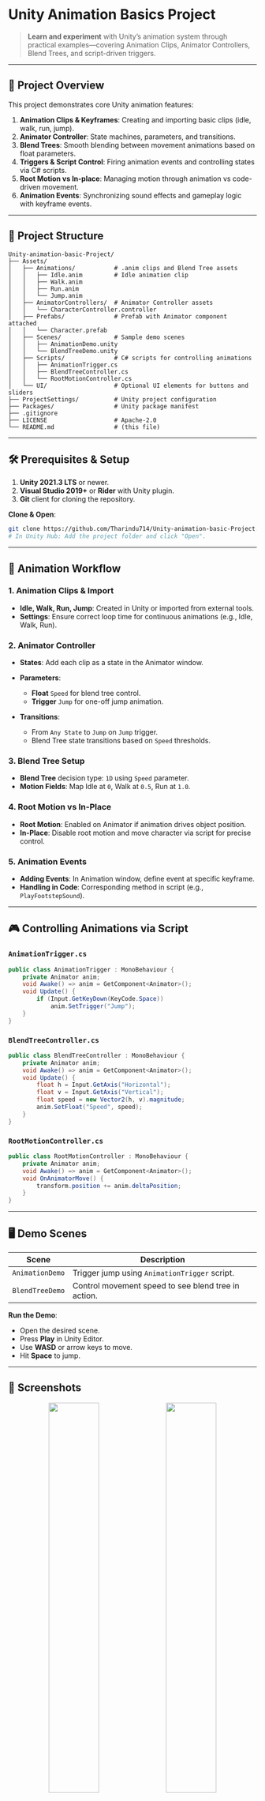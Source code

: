 # Unity Animation Basics Project

> **Learn and experiment** with Unity’s animation system through practical examples—covering Animation Clips, Animator Controllers, Blend Trees, and script-driven triggers.

---

## 🎯 Project Overview

This project demonstrates core Unity animation features:

1. **Animation Clips & Keyframes**: Creating and importing basic clips (idle, walk, run, jump).
2. **Animator Controller**: State machines, parameters, and transitions.
3. **Blend Trees**: Smooth blending between movement animations based on float parameters.
4. **Triggers & Script Control**: Firing animation events and controlling states via C# scripts.
5. **Root Motion vs In-place**: Managing motion through animation vs code-driven movement.
6. **Animation Events**: Synchronizing sound effects and gameplay logic with keyframe events.

---

## 📁 Project Structure

```
Unity-animation-basic-Project/
├── Assets/
│   ├── Animations/           # .anim clips and Blend Tree assets
│   │   ├── Idle.anim         # Idle animation clip
│   │   ├── Walk.anim
│   │   ├── Run.anim
│   │   └── Jump.anim
│   ├── AnimatorControllers/  # Animator Controller assets
│   │   └── CharacterController.controller
│   ├── Prefabs/              # Prefab with Animator component attached
│   │   └── Character.prefab
│   ├── Scenes/               # Sample demo scenes
│   │   ├── AnimationDemo.unity
│   │   └── BlendTreeDemo.unity
│   ├── Scripts/              # C# scripts for controlling animations
│   │   ├── AnimationTrigger.cs
│   │   ├── BlendTreeController.cs
│   │   └── RootMotionController.cs
│   └── UI/                   # Optional UI elements for buttons and sliders
├── ProjectSettings/          # Unity project configuration
├── Packages/                 # Unity package manifest
├── .gitignore
├── LICENSE                   # Apache-2.0
└── README.md                 # (this file)
```

---

## 🛠️ Prerequisites & Setup

1. **Unity 2021.3 LTS** or newer.
2. **Visual Studio 2019+** or **Rider** with Unity plugin.
3. **Git** client for cloning the repository.

**Clone & Open**:

```bash
git clone https://github.com/Tharindu714/Unity-animation-basic-Project.git
# In Unity Hub: Add the project folder and click "Open".
```

---

## 🚀 Animation Workflow

### 1. Animation Clips & Import

* **Idle, Walk, Run, Jump**: Created in Unity or imported from external tools.
* **Settings**: Ensure correct loop time for continuous animations (e.g., Idle, Walk, Run).

### 2. Animator Controller

* **States**: Add each clip as a state in the Animator window.
* **Parameters**:

  * **Float** `Speed` for blend tree control.
  * **Trigger** `Jump` for one-off jump animation.
* **Transitions**:

  * From `Any State` to `Jump` on `Jump` trigger.
  * Blend Tree state transitions based on `Speed` thresholds.

### 3. Blend Tree Setup

* **Blend Tree** decision type: `1D` using `Speed` parameter.
* **Motion Fields**: Map Idle at `0`, Walk at `0.5`, Run at `1.0`.

### 4. Root Motion vs In-Place

* **Root Motion**: Enabled on Animator if animation drives object position.
* **In-Place**: Disable root motion and move character via script for precise control.

### 5. Animation Events

* **Adding Events**: In Animation window, define event at specific keyframe.
* **Handling in Code**: Corresponding method in script (e.g., `PlayFootstepSound`).

---

## 🎮 Controlling Animations via Script

### `AnimationTrigger.cs`

```csharp
public class AnimationTrigger : MonoBehaviour {
    private Animator anim;
    void Awake() => anim = GetComponent<Animator>();
    void Update() {
        if (Input.GetKeyDown(KeyCode.Space))
            anim.SetTrigger("Jump");
    }
}
```

### `BlendTreeController.cs`

```csharp
public class BlendTreeController : MonoBehaviour {
    private Animator anim;
    void Awake() => anim = GetComponent<Animator>();
    void Update() {
        float h = Input.GetAxis("Horizontal");
        float v = Input.GetAxis("Vertical");
        float speed = new Vector2(h, v).magnitude;
        anim.SetFloat("Speed", speed);
    }
}
```

### `RootMotionController.cs`

```csharp
public class RootMotionController : MonoBehaviour {
    private Animator anim;
    void Awake() => anim = GetComponent<Animator>();
    void OnAnimatorMove() {
        transform.position += anim.deltaPosition;
    }
}
```

---

## 🖥️ Demo Scenes

| Scene           | Description                                         |
| --------------- | --------------------------------------------------- |
| `AnimationDemo` | Trigger jump using `AnimationTrigger` script.       |
| `BlendTreeDemo` | Control movement speed to see blend tree in action. |

**Run the Demo**:

* Open the desired scene.
* Press **Play** in Unity Editor.
* Use **WASD** or arrow keys to move.
* Hit **Space** to jump.

---

## 📸 Screenshots

<p align="center">
  <img src="Assets/Images/AnimatorSetup.png" width="45%" />
  &nbsp;
  <img src="Assets/Images/BlendTreeGraph.png" width="45%" />
</p>

---

## 📈 Performance & Best Practices

* **Optimize Clip Settings**: Use `Compression` on imported animations.
* **Limit Parameters**: Avoid too many Animator parameters for performance.
* **Profiling**: Use **Profiler** to monitor **Animator** CPU usage.

---

## 🚀 Next Steps

* **Advanced State Machines**: Layered animation controllers.
* **Inverse Kinematics**: Apply IK for foot placement.
* **Motion Capture**: Import and retarget mocap data.
* **Procedural Animation**: Combine runtime-generated motion with keyframe clips.

---

## 🤝 Contributing

Contributions welcome! Fork, create a feature branch, and submit a pull request.

---

## 📄 License

Apache-2.0 © 2025 Tharindu714


